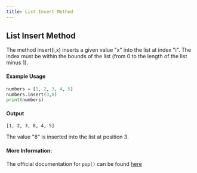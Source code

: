 ```yaml
---
title: List Insert Method
---
```

## List Insert Method

The method insert(i,x) inserts a given value "x" into the list at index "i". The index must be within the bounds of the list 
(from 0 to the length of the list minus 1).

#### Example Usage

```py
numbers = [1, 2, 3, 4, 5]
numbers.insert(3,8)
print(numbers)
```
#### Output
```
[1, 2, 3, 8, 4, 5]
```
The value "8" is inserted into the list at position 3.

#### More Information:
The official documentation for `pop()` can be found <a href='https://docs.python.org/3.6/tutorial/datastructures.html' target='_blank' 
rel='nofollow'>here</a>
